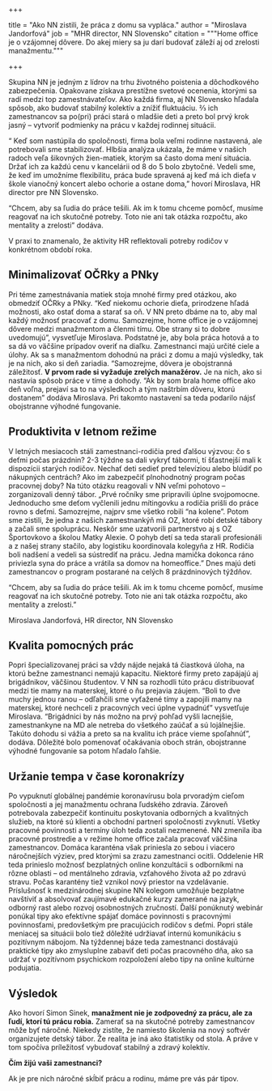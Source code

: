 +++

title = "Ako NN zistili, že práca z domu sa vypláca." 
author = "Miroslava Jandorfová" 
job = "MHR director, NN Slovensko" 
citation = """Home office je o vzájomnej dôvere. Do akej miery sa ju darí budovať záleží aj od zrelosti manažmentu."""

+++

Skupina NN je jedným z lídrov na trhu životného poistenia a dôchodkového zabezpečenia. Opakovane získava prestížne svetové ocenenia, ktorými sa radí medzi top zamestnávateľov. Ako každá firma, aj NN Slovensko hľadala spôsob, ako budovať stabilný kolektív a znížiť fluktuáciu. ⅔ ich zamestnancov sa po(pri) práci stará o mladšie deti a preto bol prvý krok jasný – vytvoriť podmienky na prácu v každej rodinnej situácii.

“ Keď som nastúpila do spoločnosti, firma bola veľmi rodinne nastavená, ale potrebovali sme stabilizovať. Hlbšia analýza ukázala, že máme v našich radoch veľa šikovných žien-matiek, ktorým sa často doma mení situácia. Držať ich za každú cenu v kancelárii od 8 do 5 bolo zbytočné. Vedeli sme, že keď im umožníme flexibilitu, práca bude spravená aj keď má ich dieťa v škole vianočný koncert alebo ochorie a ostane doma,” hovorí Miroslava, HR director pre NN Slovensko.

“Chcem, aby sa ľudia do práce tešili. Ak im k tomu chceme pomôcť, musíme reagovať na ich skutočné potreby. Toto nie ani tak otázka rozpočtu, ako mentality a zrelosti” dodáva.

V praxi to znamenalo, že aktivity HR reflektovali potreby rodičov v konkrétnom období roka.


## Minimalizovať OČRky a PNky

Pri téme zamestnávania matiek stoja mnohé firmy pred otázkou, ako obmedziť OČRky a PNky. “Keď niekomu ochorie dieťa, prirodzene hľadá možnosti, ako ostať doma a starať sa oň. V NN preto dbáme na to, aby mal každý možnosť pracovať z domu. Samozrejme, home office je o vzájomnej dôvere medzi manažmentom a členmi tímu. Obe strany si to dobre uvedomujú”, vysvetľuje Miroslava. Podstatné je, aby bola práca hotová a to sa dá vo väčšine prípadov overiť na diaľku. Zamestnanci majú určité ciele a úlohy.  Ak sa s manažmentom dohodnú na práci z domu a majú výsledky, tak je na nich, ako si deň zariadia. “Samozrejme, dôvera je obojstranná záležitosť. **V prvom rade si vyžaduje zrelých manažérov.** Je na nich, ako si nastavia spôsob práce v tíme a dohody.  “Ak by som brala home office ako deň voľna, prejaví sa to na výsledkoch a tým naštrbím dôveru, ktorú dostanem” dodáva Miroslava.  Pri takomto nastavení sa teda podarilo nájsť obojstranne výhodné fungovanie.



## Produktivita v letnom režime

V letných mesiacoch stáli zamestnanci-rodičia pred ďalšou výzvou: čo s deťmi počas prázdnin? 2-3 týždne sa dali vykryť tábormi, tí šťastnejší mali k dispozícii starých rodičov. Nechať deti sedieť pred televíziou alebo blúdiť po nákupných centrách? Ako im zabezpečiť plnohodnotný program počas pracovnej doby? Na túto otázku reagovali v NN veľmi pohotovo – zorganizovali denný tábor. „Prvé ročníky sme pripravili úplne svojpomocne. Jednoducho sme deťom vyčlenili jednu mítingovku a rodičia prišli do práce rovno s deťmi. Samozrejme, najprv sme všetko robili “na kolene”. Potom sme zistili, že jedna z našich zamestnankýň má OZ, ktoré robí detské tábory a začali sme spoluprácu. Neskôr sme uzatvorili partnerstvo aj s OZ Športovkovo a školou Matky Alexie. O pohyb detí sa teda starali profesionáli a z našej strany stačilo, aby logistiku koordinovala kolegyňa z HR. Rodičia boli nadšení a vedeli sa sústrediť na prácu. Jedna mamička dokonca ráno priviezla syna do práce a vrátila sa domov na homeoffice.” Dnes majú deti zamestnancov o program postarané na celých 8 prázdninových týždňov.

“Chcem, aby sa ľudia do práce tešili. Ak im k tomu chceme pomôcť, musíme reagovať na ich skutočné potreby. Toto nie ani tak otázka rozpočtu, ako mentality a zrelosti.”

Miroslava Jandorfová, HR director, NN Slovensko


## Kvalita pomocných prác

Popri špecializovanej práci sa vždy nájde nejaká tá čiastková úloha, na ktorú bežne zamestnanci nemajú kapacitu. Niektoré firmy preto zapájajú aj brigádnikov, väčšinou študentov. V NN sa rozhodli túto prácu distribuovať medzi tie mamy na materskej, ktoré o ňu prejavia záujem. “Boli to dve muchy jednou ranou – odľahčili sme vyťažené tímy a zapojili mamy na materskej, ktoré nechceli z pracovných veci úplne vypadnúť” vysvetľuje Miroslava. “Brigádnici by nás možno na prvý pohľad vyšli lacnejšie, zamestnankyne na MD ale netreba do všetkého zaúčať a sú lojálnejšie. Takúto dohodu si vážia a preto sa na kvalitu ich práce vieme spoľahnúť”, dodáva. Dôležité bolo pomenovať očakávania oboch strán, obojstranne výhodné fungovanie sa potom hľadalo ľahšie.


## Uržanie tempa v čase koronakrízy

Po vypuknutí globálnej pandémie koronavírusu bola prvoradým cieľom spoločnosti a jej manažmentu ochrana ľudského zdravia. Zároveň  potrebovala zabezpečiť kontinuitu poskytovania odborných a kvalitných služieb, na ktoré sú klienti a obchodní partneri spoločnosti zvyknutí. Všetky pracovné povinnosti a termíny úloh teda zostali nezmenené. NN zmenila iba pracovné prostredie a v režime home office začala pracovať väčšina zamestnancov. Domáca karanténa však priniesla zo sebou i viacero náročnejších výziev, pred ktorými sa zrazu zamestnanci ocitli. Oddelenie HR teda prinieslo možnosť bezplatných online konzultácii s odborníkmi na rôzne oblasti –  od mentálneho zdravia, vzťahového života až po zdravú stravu. Počas karantény tiež  vznikol nový priestor na vzdelávanie. Príslušnosť k medzinárodnej skupine NN kolegom umožňuje bezplatne navštíviť a absolvovať zaujímavé edukačné kurzy zamerané na jazyk, odborný rast alebo rozvoj osobnostných zručností. Ďalší ponúknutý webinár ponúkal tipy ako efektívne spájať domáce povinnosti s pracovnými povinnosťami, predovšetkým pre pracujúcich rodičov s deťmi. Popri stále meniacej sa situácii bolo tiež dôležité udržiavať internú komunikáciu s pozitívnym nábojom. Na týždennej báze teda zamestnanci dostávajú praktické tipy ako zmysluplne zabaviť deti počas pracovného dňa, ako sa udržať v pozitívnom psychickom rozpoložení alebo tipy na online kultúrne podujatia.


## Výsledok

Ako hovorí Simon Sinek, **manažment nie je zodpovedný za prácu, ale za ľudí, ktorí tú prácu robia.** Zamerať sa na skutočné potreby zamestnancov môže byť náročné. Niekedy zistíte, že namiesto školenia na nový softvér organizujete detský tábor. Že realita je iná ako štatistiky od stola. A práve v tom spočíva príležitosť vybudovať stabilný a zdravý kolektív.  


**Čím žijú vaši zamestnanci?**

Ak je pre nich náročné skĺbiť prácu a rodinu, máme pre vás pár tipov. 
